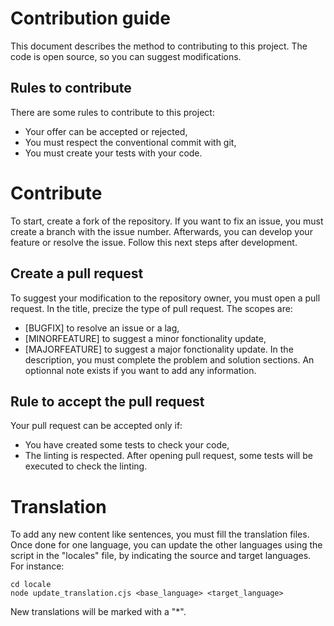 # Contribution guide

This document describes the method to contributing to this project. The code is open source, so you can suggest modifications.

## Rules to contribute

There are some rules to contribute to this project:

- Your offer can be accepted or rejected,
- You must respect the conventional commit with git,
- You must create your tests with your code.

# Contribute
To start, create a fork of the repository. If you want to fix an issue, you must create a branch with the issue number.
Afterwards, you can develop your feature or resolve the issue. Follow this next steps after development.

## Create a pull request
To suggest your modification to the repository owner, you must open a pull request. In the title, precize the type of pull request. The scopes are:
- [BUGFIX] to resolve an issue or a lag,
- [MINORFEATURE] to suggest a minor fonctionality update,
- [MAJORFEATURE] to suggest a major fonctionality update.
In the description, you must complete the problem and solution sections. An optionnal note exists if you want to add any information.

## Rule to accept the pull request
Your pull request can be accepted only if:
- You have created some tests to check your code,
- The linting is respected.
After opening pull request, some tests will be executed to check the linting.

# Translation
To add any new content like sentences, you must fill the translation files. Once done for one language, you can update the other languages using the script in the "locales" file, by indicating the source and target languages. For instance:
```shell
cd locale
node update_translation.cjs <base_language> <target_language>
```
New translations will be marked with a "*".